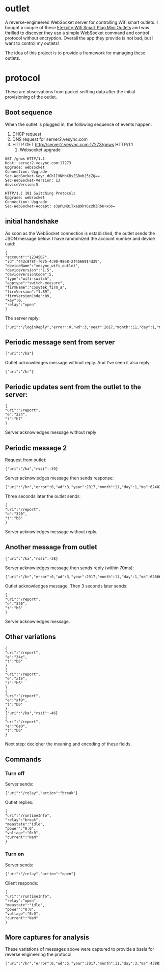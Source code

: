 # outlet

A reverse-engineered WebSocket server for controlling Wifi smart outlets.  I bought a couple of these [Etekcity Wifi Smart Plug Mini Outlets](https://www.amazon.com/gp/product/B06XSTJST6) and was thrilled to discover they use a simple WebSocket command and control protocol without encryption. Overall the app they provide is not bad, but I want to control my outlets!

The idea of this project is to provide a framework for managing these outlets.


# protocol

These are observations from packet sniffing data after the initial provisioning of the outlet. 

## Boot sequence

When the outlet is plugged in, the following sequence of events happen:

1. DHCP request
2. DNS request for server2.vesync.com
3. HTTP GET http://server2.vesync.com:17273/gnws HTTP/1.1
    1. Websocket upgrade

```
GET /gnws HTTP/1.1
Host: server2.vesync.com:17273
Upgrade: websocket
Connection: Upgrade
Sec-WebSocket-Key: dGhlIHNhbXBsZSBub25jZQ==
Sec-WebSocket-Version: 13
deviceVersion:5

HTTP/1.1 101 Switching Protocols
Upgrade: websocket
Connection: Upgrade
Sec-WebSocket-Accept: s3pPLMBiTxaQ9kYGzzhZRbK+xOo=
```

## initial handshake

As soon as the WebSocket connection is established, the outlet sends the JSON message below.  I have randomized the account number and device uuid:

```
{
"account":"1234567",
"id":"443c878f-f675-4c90-98e8-2f4566914d39",
"deviceName":"vesync_wifi_outlet",
"deviceVersion":"1.5",
"deviceVersionCode":5,
"type":"wifi-switch",
"apptype":"switch-measure",
"firmName":"cosytek_firm_a",
"firmVersion":"1.89",
"firmVersionCode":89,
"key":0,
"relay":"open"
}
```

The server reply:

```
{"uri":"/loginReply","error":0,"wd":3,"year":2017,"month":11,"day":1,"ms":62125134,"hh":0,"hl":0,"lh":0,"ll":0}
```

## Periodic message sent from server
```
{"uri":"/ka"}
```
Outlet acknowledges message without reply.  And I've seen it also reply:
```
{"uri":"/kr"}
```

## Periodic updates sent from the outlet to the server:
```
{
"uri":"/report",
"e":"324",
"t":"b7"
}
```
Server acknowledges message without reply

## Periodic message 2
Request from outlet:
```
{"uri":"/ka","rssi":-39}
```

Server acknowledges message then sends response:
```
{"uri":"/kr","error":0,"wd":3,"year":2017,"month":11,"day":1,"ms":62482912}
```

Three seconds later the outlet sends:
```
{
"uri":"/report",
"e":"320",
"t":"b6"
}
```
Server acknowledges message without reply.

## Another message from outlet
```
{"uri":"/ka","rssi":-38}
```

Server acknowledges message then sends reply (within 70ms):

```
{"uri":"/kr","error":0,"wd":3,"year":2017,"month":11,"day":1,"ms":62666011}
```

Outlet acknowledges message.  Then 3 seconds later sends:

```
{
"uri":"/report",
"e":"320",
"t":"b6"
}
```

Server acknowledges message.

## Other variations

```
{
"uri":"/report",
"e":"34e",
"t":"b6"
}
{
"uri":"/report",
"e":"af5",
"t":"b6"
}
{
"uri":"/report",
"e":"af9",
"t":"b6"
}
{"uri":"/ka","rssi":-46}
{
"uri":"/report",
"e":"8e8",
"t":"b6"
}

```

Next step: decipher the meaning and encoding of these fields.

## Commands

### Turn off

Server sends:
```
{"uri":"/relay","action":"break"}
```
Outlet replies:
```
{
"uri":"/runtimeInfo",
"relay":"break",
"meastate":"idle",
"power":"0:0",
"voltage":"0:0",
"current":"NaN"
}
```

### Turn on
Server sends:
```
{"uri":"/relay","action":"open"}
```

Client responds:
```
{
"uri":"/runtimeInfo",
"relay":"open",
"meastate":"idle",
"power":"0:0",
"voltage":"0:0",
"current":"NaN"
}
```

## More captures for analysis
These variations of messages above were captured to provide a basis for reverse engineering the protocol.
```
{"uri":"/kr","error":0,"wd":5,"year":2017,"month":11,"day":3,"ms":4388167}

